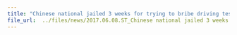```yaml
---
title: "Chinese national jailed 3 weeks for trying to bribe driving tester"
file_url:  ../files/news/2017.06.08.ST_Chinese national jailed 3 weeks for trying to bribe driving tester (ONLINE)_0.pdf
---
```

